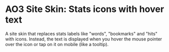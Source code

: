 # AO3 Site Skin: Stats icons with hover text
A site skin that replaces stats labels like "words", "bookmarks" and "hits" with icons. Instead, the text is displayed when you hover the mouse pointer over the icon or tap on it on mobile (like a tooltip).
